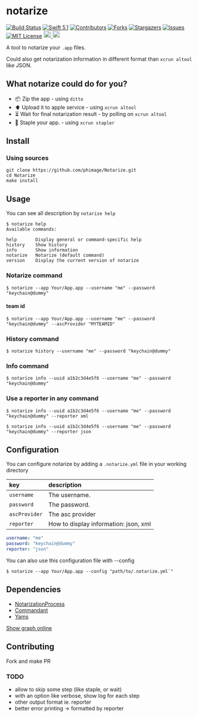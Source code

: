 # notarize
[![Build Status][build-shield]][build-url]
[![Swift 5.1][swift-shield]][swift-url]
[![Contributors][contributors-shield]][contributors-url]
[![Forks][forks-shield]][forks-url]
[![Stargazers][stars-shield]][stars-url]
[![Issues][issues-shield]][issues-url]
[![MIT License][license-shield]][license-url]
<a href="https://www.patreon.com/phimage">
<img src="https://c5.patreon.com/external/logo/become_a_patron_button.png" alt="Become a Patron!" height="20">
</a>
<a href="https://paypal.me/ericphimage">
<img src="https://buymecoffee.intm.org/img/button-paypal-white.png" alt="Buy me a coffee" height="20">
</a>

A tool to notarize your  `.app` files.

Could also get notarization information in different format than `xcrun altool` like JSON.

## What notarize could do for you?

- 📦 Zip the app - using `ditto`
- ⬆️ Upload it to apple service - using `xcrun altool`
- ⏳ Wait for final notarization result - by polling on `xcrun altool`
- 🧷 Staple your app. - using `xcrun stapler`

## Install

### Using sources

```
git clone https://github.com/phimage/Notarize.git
cd Notarize
make install
```

## Usage

You can see all description by `notarize help`

```
$ notarize help
Available commands:

help       Display general or command-specific help
history    Show history
info       Show information
notarize   Notarize (default command)
version    Display the current version of notarize
```

### Notarize command

```
$ notarize --app Your/App.app --username "me" --password "keychain@dummy"
```

#### team id

```
$ notarize --app Your/App.app --username "me" --password "keychain@dummy" --ascProvider "MYTEAMID"
```

### History command

```
$ notarize history --username "me" --password "keychain@dummy"
```

### Info command

```
$ notarize info --uuid a1b2c3d4e5f6 --username "me" --password "keychain@dummy"
```

### Use a reporter in any command

```
$ notarize info --uuid a1b2c3d4e5f6 --username "me" --password "keychain@dummy" --reporter xml
```

```
$ notarize info --uuid a1b2c3d4e5f6 --username "me" --password "keychain@dummy" --reporter json
```
 
## Configuration

You can configure notarize by adding a `.notarize.yml` file in your working directory


| key                  | description                 |
|:---------------------|:--------------------------- |
| `username`           | The username.    |
| `password`           | The password.    |
| `ascProvider`        | The asc provider |
| `reporter`           | How to display information: json, xml |

```yaml
username: "me"
password: "keychain@dummy"
reporter: "json"
```

You can also use this configuration file with --config
```
$ notarize --app Your/App.app --config "path/to/.notarize.yml`"
```

## Dependencies

* [NotarizationProcess](https://github.com/phimage/NotarizeProcess)
* [Commandant](https://github.com/Carthage/Commandant)
* [Yams](https://github.com/jpsim/Yams)

[Show graph online](https://dreampuf.github.io/GraphvizOnline/#digraph%20DependenciesGraph%20%7B%0Anode%20%5Bshape%20%3D%20box%5D%0A%22%2FUsers%2Fphimage%2FNotarizeUI%2FNotarize%22%5Blabel%3D%22Notarize%5Cn%2FUsers%2Fphimage%2FNotarizeUI%2FNotarize%5Cnunspecified%22%5D%0A%22https%3A%2F%2Fgithub.com%2Fphimage%2FNotarizationInfo%22%5Blabel%3D%22NotarizationInfo%5Cnhttps%3A%2F%2Fgithub.com%2Fphimage%2FNotarizationInfo%5Cnunspecified%22%5D%0A%22%2FUsers%2Fphimage%2FNotarizeUI%2FNotarize%22%20-%3E%20%22https%3A%2F%2Fgithub.com%2Fphimage%2FNotarizationInfo%22%0A%22https%3A%2F%2Fgithub.com%2Fphimage%2FNotarizationAuditLog%22%5Blabel%3D%22NotarizationAuditLog%5Cnhttps%3A%2F%2Fgithub.com%2Fphimage%2FNotarizationAuditLog%5Cnunspecified%22%5D%0A%22%2FUsers%2Fphimage%2FNotarizeUI%2FNotarize%22%20-%3E%20%22https%3A%2F%2Fgithub.com%2Fphimage%2FNotarizationAuditLog%22%0A%22https%3A%2F%2Fgithub.com%2Fphimage%2FNotarizeProcess%22%5Blabel%3D%22NotarizeProcess%5Cnhttps%3A%2F%2Fgithub.com%2Fphimage%2FNotarizeProcess%5Cnunspecified%22%5D%0A%22%2FUsers%2Fphimage%2FNotarizeUI%2FNotarize%22%20-%3E%20%22https%3A%2F%2Fgithub.com%2Fphimage%2FNotarizeProcess%22%0A%22https%3A%2F%2Fgithub.com%2Fphimage%2FNotarizeProcess%22%5Blabel%3D%22NotarizeProcess%5Cnhttps%3A%2F%2Fgithub.com%2Fphimage%2FNotarizeProcess%5Cnunspecified%22%5D%0A%22https%3A%2F%2Fgithub.com%2Fphimage%2FNotarizationInfo%22%5Blabel%3D%22NotarizationInfo%5Cnhttps%3A%2F%2Fgithub.com%2Fphimage%2FNotarizationInfo%5Cnunspecified%22%5D%0A%22https%3A%2F%2Fgithub.com%2Fphimage%2FNotarizeProcess%22%20-%3E%20%22https%3A%2F%2Fgithub.com%2Fphimage%2FNotarizationInfo%22%0A%22https%3A%2F%2Fgithub.com%2Fphimage%2FNotarizationAuditLog%22%5Blabel%3D%22NotarizationAuditLog%5Cnhttps%3A%2F%2Fgithub.com%2Fphimage%2FNotarizationAuditLog%5Cnunspecified%22%5D%0A%22https%3A%2F%2Fgithub.com%2Fphimage%2FNotarizeProcess%22%20-%3E%20%22https%3A%2F%2Fgithub.com%2Fphimage%2FNotarizationAuditLog%22%0A%22https%3A%2F%2Fgithub.com%2FCarthage%2FCommandant.git%22%5Blabel%3D%22Commandant%5Cnhttps%3A%2F%2Fgithub.com%2FCarthage%2FCommandant.git%5Cn0.17.0%22%5D%0A%22%2FUsers%2Fphimage%2FNotarizeUI%2FNotarize%22%20-%3E%20%22https%3A%2F%2Fgithub.com%2FCarthage%2FCommandant.git%22%0A%22https%3A%2F%2Fgithub.com%2FCarthage%2FCommandant.git%22%5Blabel%3D%22Commandant%5Cnhttps%3A%2F%2Fgithub.com%2FCarthage%2FCommandant.git%5Cn0.17.0%22%5D%0A%22https%3A%2F%2Fgithub.com%2FQuick%2FQuick.git%22%5Blabel%3D%22Quick%5Cnhttps%3A%2F%2Fgithub.com%2FQuick%2FQuick.git%5Cn2.2.0%22%5D%0A%22https%3A%2F%2Fgithub.com%2FCarthage%2FCommandant.git%22%20-%3E%20%22https%3A%2F%2Fgithub.com%2FQuick%2FQuick.git%22%0A%22https%3A%2F%2Fgithub.com%2FQuick%2FQuick.git%22%5Blabel%3D%22Quick%5Cnhttps%3A%2F%2Fgithub.com%2FQuick%2FQuick.git%5Cn2.2.0%22%5D%0A%22https%3A%2F%2Fgithub.com%2FQuick%2FNimble.git%22%5Blabel%3D%22Nimble%5Cnhttps%3A%2F%2Fgithub.com%2FQuick%2FNimble.git%5Cn8.0.4%22%5D%0A%22https%3A%2F%2Fgithub.com%2FQuick%2FQuick.git%22%20-%3E%20%22https%3A%2F%2Fgithub.com%2FQuick%2FNimble.git%22%0A%22https%3A%2F%2Fgithub.com%2FQuick%2FNimble.git%22%5Blabel%3D%22Nimble%5Cnhttps%3A%2F%2Fgithub.com%2FQuick%2FNimble.git%5Cn8.0.4%22%5D%0A%22https%3A%2F%2Fgithub.com%2Fmattgallagher%2FCwlPreconditionTesting.git%22%5Blabel%3D%22CwlPreconditionTesting%5Cnhttps%3A%2F%2Fgithub.com%2Fmattgallagher%2FCwlPreconditionTesting.git%5Cn1.2.0%22%5D%0A%22https%3A%2F%2Fgithub.com%2FQuick%2FNimble.git%22%20-%3E%20%22https%3A%2F%2Fgithub.com%2Fmattgallagher%2FCwlPreconditionTesting.git%22%0A%22https%3A%2F%2Fgithub.com%2Fmattgallagher%2FCwlPreconditionTesting.git%22%5Blabel%3D%22CwlPreconditionTesting%5Cnhttps%3A%2F%2Fgithub.com%2Fmattgallagher%2FCwlPreconditionTesting.git%5Cn1.2.0%22%5D%0A%22https%3A%2F%2Fgithub.com%2Fmattgallagher%2FCwlCatchException.git%22%5Blabel%3D%22CwlCatchException%5Cnhttps%3A%2F%2Fgithub.com%2Fmattgallagher%2FCwlCatchException.git%5Cn1.2.0%22%5D%0A%22https%3A%2F%2Fgithub.com%2Fmattgallagher%2FCwlPreconditionTesting.git%22%20-%3E%20%22https%3A%2F%2Fgithub.com%2Fmattgallagher%2FCwlCatchException.git%22%0A%22https%3A%2F%2Fgithub.com%2FQuick%2FNimble.git%22%5Blabel%3D%22Nimble%5Cnhttps%3A%2F%2Fgithub.com%2FQuick%2FNimble.git%5Cn8.0.4%22%5D%0A%22https%3A%2F%2Fgithub.com%2FCarthage%2FCommandant.git%22%20-%3E%20%22https%3A%2F%2Fgithub.com%2FQuick%2FNimble.git%22%0A%22https%3A%2F%2Fgithub.com%2FQuick%2FNimble.git%22%5Blabel%3D%22Nimble%5Cnhttps%3A%2F%2Fgithub.com%2FQuick%2FNimble.git%5Cn8.0.4%22%5D%0A%22https%3A%2F%2Fgithub.com%2Fmattgallagher%2FCwlPreconditionTesting.git%22%5Blabel%3D%22CwlPreconditionTesting%5Cnhttps%3A%2F%2Fgithub.com%2Fmattgallagher%2FCwlPreconditionTesting.git%5Cn1.2.0%22%5D%0A%22https%3A%2F%2Fgithub.com%2FQuick%2FNimble.git%22%20-%3E%20%22https%3A%2F%2Fgithub.com%2Fmattgallagher%2FCwlPreconditionTesting.git%22%0A%22https%3A%2F%2Fgithub.com%2Fmattgallagher%2FCwlPreconditionTesting.git%22%5Blabel%3D%22CwlPreconditionTesting%5Cnhttps%3A%2F%2Fgithub.com%2Fmattgallagher%2FCwlPreconditionTesting.git%5Cn1.2.0%22%5D%0A%22https%3A%2F%2Fgithub.com%2Fmattgallagher%2FCwlCatchException.git%22%5Blabel%3D%22CwlCatchException%5Cnhttps%3A%2F%2Fgithub.com%2Fmattgallagher%2FCwlCatchException.git%5Cn1.2.0%22%5D%0A%22https%3A%2F%2Fgithub.com%2Fmattgallagher%2FCwlPreconditionTesting.git%22%20-%3E%20%22https%3A%2F%2Fgithub.com%2Fmattgallagher%2FCwlCatchException.git%22%0A%22https%3A%2F%2Fgithub.com%2Fjpsim%2FYams.git%22%5Blabel%3D%22Yams%5Cnhttps%3A%2F%2Fgithub.com%2Fjpsim%2FYams.git%5Cn2.0.0%22%5D%0A%22%2FUsers%2Fphimage%2FNotarizeUI%2FNotarize%22%20-%3E%20%22https%3A%2F%2Fgithub.com%2Fjpsim%2FYams.git%22%0A%22https%3A%2F%2Fgithub.com%2Fkylef%2FPathKit.git%22%5Blabel%3D%22PathKit%5Cnhttps%3A%2F%2Fgithub.com%2Fkylef%2FPathKit.git%5Cn1.0.0%22%5D%0A%22%2FUsers%2Fphimage%2FNotarizeUI%2FNotarize%22%20-%3E%20%22https%3A%2F%2Fgithub.com%2Fkylef%2FPathKit.git%22%0A%22https%3A%2F%2Fgithub.com%2Fkylef%2FPathKit.git%22%5Blabel%3D%22PathKit%5Cnhttps%3A%2F%2Fgithub.com%2Fkylef%2FPathKit.git%5Cn1.0.0%22%5D%0A%22https%3A%2F%2Fgithub.com%2Fkylef%2FSpectre.git%22%5Blabel%3D%22Spectre%5Cnhttps%3A%2F%2Fgithub.com%2Fkylef%2FSpectre.git%5Cn0.9.0%22%5D%0A%22https%3A%2F%2Fgithub.com%2Fkylef%2FPathKit.git%22%20-%3E%20%22https%3A%2F%2Fgithub.com%2Fkylef%2FSpectre.git%22%0A%7D)

## Contributing

Fork and make PR

### TODO

- allow to skip some step (like staple, or wait)
- with an option like verbose, show log for each step
- other output format ie. reporter
- better error printing -> formatted by reporter

<!-- MARKDOWN LINKS & IMAGES -->
<!-- https://www.markdownguide.org/basic-syntax/#reference-style-links -->
[contributors-shield]: https://img.shields.io/github/contributors/phimage/Notarize.svg?style=flat
[contributors-url]: https://github.com/phimage/Notarize/graphs/contributors
[forks-shield]: https://img.shields.io/github/forks/phimage/Notarize.svg?style=flat
[forks-url]: https://github.com/phimage/Notarize/network/members
[stars-shield]: https://img.shields.io/github/stars/phimage/Notarize.svg?style=flat
[stars-url]: https://github.com/phimage/Notarize/stargazers
[issues-shield]: https://img.shields.io/github/issues/phimage/Notarize.svg?style=flat
[issues-url]: https://github.com/phimage/Notarize/issues
[license-shield]: https://img.shields.io/github/license/phimage/Notarize.svg?style=flat
[license-url]: https://github.com/phimage/Notarize/blob/master/LICENSE
[swift-shield]: https://img.shields.io/badge/Swift-5.1-orange.svg?style=flat
[swift-url]: https://developer.apple.com/swift/
[build-shield]: https://travis-ci.org/phimage/Notarize.svg?branch=master
[build-url]: https://travis-ci.org/phimage/Notarize
